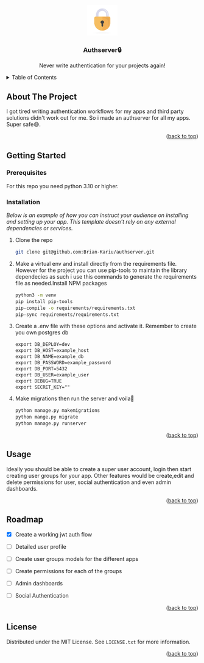 <a name="readme-top"></a>

<br />
<div align="center">
  <a">
    <img src="src/assets/padlock.png" alt="Logo" width="80" height="80">
  </a>

  <h3 align="center">Authserver🔒</h3>

  <p align="center">
    Never write authentication for your projects again!
  </p>
</div>

<details>
  <summary>Table of Contents</summary>
  <ol>
    <li>
      <a href="#about-the-project">About The Project</a>
    </li>
    <li>
      <a href="#getting-started">Getting Started</a>
      <ul>
        <li><a href="#prerequisites">Prerequisites</a></li>
        <li><a href="#installation">Installation</a></li>
      </ul>
    </li>
    <li><a href="#usage">Usage</a></li>
    <li><a href="#roadmap">Roadmap</a></li>
    <li><a href="#license">License</a></li>
  </ol>
</details>

## About The Project

I got tired writing authentication workflows for my apps and third party solutions didn't work out for me. So i made
an authserver for all my apps. Super safe😅.

<p align="right">(<a href="#readme-top">back to top</a>)</p>

## Getting Started
### Prerequisites
For this repo you need python 3.10 or higher.

### Installation

_Below is an example of how you can instruct your audience on installing and setting up your app. This template doesn't rely on any external dependencies or services._

1. Clone the repo

   ```sh
   git clone git@github.com:Brian-Kariu/authserver.git
   ```

2. Make a virtual env and install directly from the requirements file. However for the project you can use pip-tools
to maintain the library dependecies as such i use this commands to generate the requirements file as needed.Install NPM packages

    ```sh
    python3 -m venv
    pip install pip-tools
    pip-compile -o requirements/requirements.txt
    pip-sync requirements/requirements.txt
    ```

3. Create a .env file with these options and activate it. Remember to create you own postgres db

    ```
    export DB_DEPLOY=dev
    export DB_HOST=example_host
    export DB_NAME=example_db
    export DB_PASSWORD=example_password
    export DB_PORT=5432
    export DB_USER=example_user
    export DEBUG=TRUE
    export SECRET_KEY=""
    ```

4. Make migrations then run the server and voila💃

    ```sh
    python manage.py makemigrations
    python mange.py migrate
    python manage.py runserver
    ```

<p align="right">(<a href="#readme-top">back to top</a>)</p>

## Usage
Ideally you should be able to create a super user account, login then start creating user groups for your app. Other
features would be create,edit and delete permissions for user, social authentication and even admin dashboards.

<p align="right">(<a href="#readme-top">back to top</a>)</p>


## Roadmap
- [x] Create a working jwt auth flow
- [ ] Detailed user profile
- [ ] Create user groups models for the different apps
- [ ] Create permissions for each of the groups
- [ ] Admin dashboards
- [ ] Social Authentication


<p align="right">(<a href="#readme-top">back to top</a>)</p>

## License

Distributed under the MIT License. See `LICENSE.txt` for more information.

<p align="right">(<a href="#readme-top">back to top</a>)</p>

